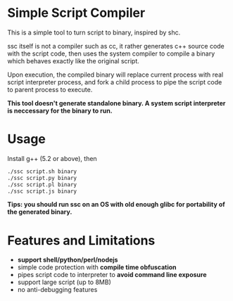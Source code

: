 # Simple Script Compiler

This is a simple tool to turn script to binary, inspired by shc.

ssc itself is not a compiler such as cc, it rather generates c++ source code with the script code, then uses the system compiler to compile a binary which behaves exactly like the original script.

Upon execution, the compiled binary will replace current process with real script interpreter process, and fork a child process to pipe the script code to parent process to execute.

**This tool doesn't generate standalone binary. A system script interpreter is neccessary for the binary to run.**

# Usage

Install g++ (5.2 or above), then

```bash
./ssc script.sh binary
./ssc script.py binary
./ssc script.pl binary
./ssc script.js binary
```

**Tips: you should run ssc on an OS with old enough glibc for portability of the generated binary.**

# Features and Limitations

* **support shell/python/perl/nodejs**
* simple code protection with **compile time obfuscation**
* pipes script code to interpreter to **avoid command line exposure**
* support large script (up to 8MB)
* no anti-debugging features
